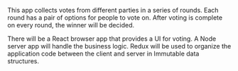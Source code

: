 This app collects votes from different parties in a series of rounds. Each round has a pair of options for people to vote on. After voting is complete on every round, the winner will be decided.

There will be a React browser app that provides a UI for voting. A Node server app will handle the business logic. Redux will be used to organize the application code between the client and server in Immutable data structures.
